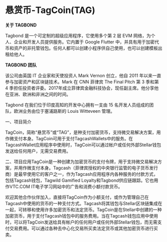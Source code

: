 # 悬赏币-TagCoin(TAG)

**关于 TAGBOND**

Tagbond 是一个可定制的超级应用程序，它使用多个第 2 层 EVM 网络，为个人、企业和开发人员提供服务。它内置于 Google Flutter 中，并具有用于加密代币和资产的非托管钱包。任何人都可以创建小程序供自己使用，也可以创建模板出租给他人。

**TAGBOND 团队**

该公司由英国 IT 企业家和天使投资人 Mark Vernon 创立，他自 2011 年以来一直参与加密资产和区块链技术。Mark 在 CNN 菲律宾 The Final Pitch 第 3 季和第 4 季担任投资者评委。2017年成立菲律宾金融科技协会，现任副主席。他分享他在亚洲、欧洲和非洲之间的时间。

Tagbond 在我们位于印度高知的开发中心拥有一支由 15 名开发人员组成的团队，欧洲业务由位于塞浦路斯的 Louis Witteveen 管理。

一、项目简介

TagCoin，简称“悬赏币”或“TAG”，是种支付加密货币，支持微交易解决方案，用作微支付本身。TagCoin可用于支付TagcashWallets中的服务。在TagcashWallet应用程序中使用时，TagCoin可以通过帐户或任何外部Stellar钱包发送给任何用户，无需交易费用。

二、项目应用TagCoin是一种创建为加密货币的支付令牌，用于支持微交易解决方案，并用作微支付本身。Tagcash（菲律宾授权的中央银行监管的电子货币发行商）是最早使用它的客户之一，作为Tagcash应用程序内各种服务的付款方式，包括Tagcash钱包，Tagwild Gamified Loyalty和Tagbond供应链跟踪。它也用作VTC.COM IT电子学习网站中的广告和消费小额付款货币。

欢迎其他合作伙伴加入，直接将TagCoin作为小额支付，或作为管理自己在Tagcash中使用的货币的一种支付方式。Tagcash将其钱包与Stellar区块链集成在一起，可转移和使用许多加密货币和法定货币。TagCoin是在Stellar中创建的一种加密货币，用于支付Tagcash钱包中的服务费用。当在Tagcash钱包应用中使用时，可以将TagCoin发送给具有帐户的任何用户或任何外部Stellar钱包，而无需支付交易费用。可以通过各种去中心化交易所买卖法定货币或其他加密货币进行买卖。


